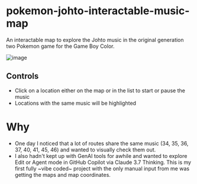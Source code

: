 # pokemon-johto-interactable-music-map
An interactable map to explore the Johto music in the original generation two Pokemon game for the Game Boy Color.

![image](https://github.com/user-attachments/assets/286d9924-aae0-4f73-96df-cca27fce26f8)

## Controls

- Click on a location either on the map or in the list to start or pause the music
- Locations with the same music will be highlighted

# Why

- One day I noticed that a lot of routes share the same music (34, 35, 36, 37, 40, 41, 45, 46) and wanted to visually check them out.
- I also hadn't kept up with GenAI tools for awhile and wanted to explore Edit or Agent mode in GitHub Copilot via Claude 3.7 Thinking. This is my first fully \~vibe coded~ project with the only manual input from me was getting the maps and map coordinates.
